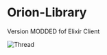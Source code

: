 # Orion-Library

Version MODDED fof Elixir Client

![Thread](https://user-images.githubusercontent.com/77512805/164973978-31f19af4-528a-4af0-9ba8-21bc22e668ef.png)
